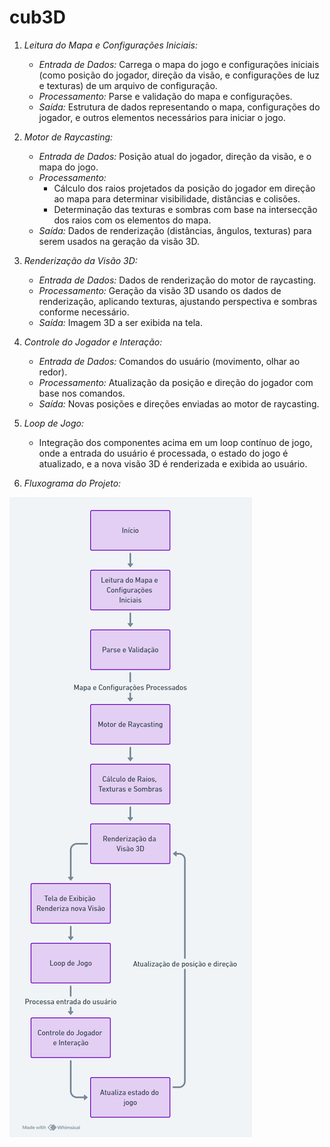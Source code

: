 # cub3D

1. *Leitura do Mapa e Configurações Iniciais:*
   - *Entrada de Dados:* Carrega o mapa do jogo e configurações iniciais (como posição do jogador, direção da visão, e configurações de luz e texturas) de um arquivo de configuração.
   - *Processamento:* Parse e validação do mapa e configurações.
   - *Saída:* Estrutura de dados representando o mapa, configurações do jogador, e outros elementos necessários para iniciar o jogo.

2. *Motor de Raycasting:*
   - *Entrada de Dados:* Posição atual do jogador, direção da visão, e o mapa do jogo.
   - *Processamento:*
     - Cálculo dos raios projetados da posição do jogador em direção ao mapa para determinar visibilidade, distâncias e colisões.
     - Determinação das texturas e sombras com base na intersecção dos raios com os elementos do mapa.
   - *Saída:* Dados de renderização (distâncias, ângulos, texturas) para serem usados na geração da visão 3D.

3. *Renderização da Visão 3D:*
   - *Entrada de Dados:* Dados de renderização do motor de raycasting.
   - *Processamento:* Geração da visão 3D usando os dados de renderização, aplicando texturas, ajustando perspectiva e sombras conforme necessário.
   - *Saída:* Imagem 3D a ser exibida na tela.

4. *Controle do Jogador e Interação:*
   - *Entrada de Dados:* Comandos do usuário (movimento, olhar ao redor).
   - *Processamento:* Atualização da posição e direção do jogador com base nos comandos.
   - *Saída:* Novas posições e direções enviadas ao motor de raycasting.

5. *Loop de Jogo:*
   - Integração dos componentes acima em um loop contínuo de jogo, onde a entrada do usuário é processada, o estado do jogo é atualizado, e a nova visão 3D é renderizada e exibida ao usuário.
  
5. *Fluxograma do Projeto:*
   
![Cub3D](https://github.com/alessandracruz/Imagens/blob/main/Cub3Dv1.png)

